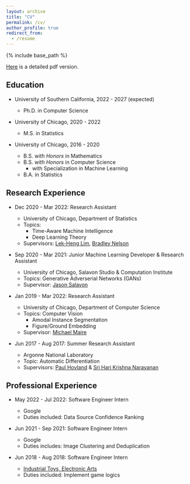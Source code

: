 ```yaml
---
layout: archive
title: "CV"
permalink: /cv/
author_profile: true
redirect_from:
  - /resume
---
```


{% include base_path %}

[Here](/_docs/cv_2022.pdf) is a detailed pdf version.

## Education
* University of Southern California, 2022 - 2027 (expected)
  * Ph.D. in Computer Science

* University of Chicago, 2020 - 2022
  * M.S. in Statistics
  
* University of Chicago, 2016 - 2020
  * B.S. _with Honors_ in Mathematics
  * B.S. _with Honors_ in Computer Science  
    * with Specialization in Machine Learning
  * B.A. in Statistics

## Research Experience
* Dec 2020 - Mar 2022: Research Assistant
  * University of Chicago, Department of Statistics
  * Topics: 
    * Time-Aware Machine Intelligence
    * Deep Learning Theory
  * Supervisors: [Lek-Heng Lim](https://www.stat.uchicago.edu/~lekheng/), [Bradley Nelson](https://bnels.github.io)

* Sep 2020 - Mar 2021: Junior Machine Learning Developer & Research Assistant
  * University of Chicago, Salavon Studio & Computation Institute
  * Topics: Generative Adverserial Networks (GANs)
  * Supervisor: [Jason Salavon](http://salavon.com/page/contact-representation/)

* Jan 2019 - Mar 2022: Research Assistant
  * University of Chicago, Department of Computer Science
  * Topics: Computer Vision
    * Amodal Instance Segmentation
    * Figure/Ground Embedding
  * Supervisor: [Michael Maire](https://people.cs.uchicago.edu/~mmaire/)

* Jun 2017 - Aug 2017: Summer Research Assistant
  * Argonne National Laboratory
  * Topic: Automatic Differentiation
  * Supervisors: [Paul Hovland](https://www.anl.gov/profile/paul-hovland) & [Sri Hari Krishna Narayanan](https://www.mcs.anl.gov/~snarayan/)
  
## Professional Experience
* May 2022 - Jul 2022: Software Engineer Intern
  * Google
  * Duties included: Data Source Confidence Ranking
  
* Jun 2021 - Sep 2021: Software Engineer Intern
  * Google 
  * Duties includes: Image Clustering and Deduplication 

* Jun 2018 - Aug 2018: Software Engineer Intern
  * [Industrial Toys, Electronic Arts](https://www.ea.com/ea-studios/industrial-toys)
  * Duties included: Implement game logics